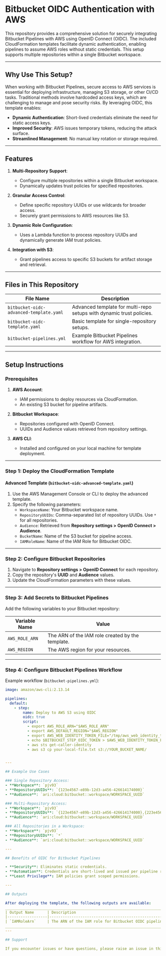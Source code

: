 # Bitbucket OIDC Authentication with AWS

This repository provides a comprehensive solution for securely integrating Bitbucket Pipelines with AWS using OpenID Connect (OIDC). The included CloudFormation templates facilitate dynamic authentication, enabling pipelines to assume AWS roles without static credentials. This setup supports multiple repositories within a single Bitbucket workspace.

---

## Why Use This Setup?

When working with Bitbucket Pipelines, secure access to AWS services is essential for deploying infrastructure, managing S3 storage, or other CI/CD tasks. Traditional methods involve hardcoded access keys, which are challenging to manage and pose security risks. By leveraging OIDC, this template enables:

- **Dynamic Authentication**: Short-lived credentials eliminate the need for static access keys.
- **Improved Security**: AWS issues temporary tokens, reducing the attack surface.
- **Streamlined Management**: No manual key rotation or storage required.

---

## Features

1. **Multi-Repository Support**:
   - Configure multiple repositories within a single Bitbucket workspace.
   - Dynamically updates trust policies for specified repositories.

2. **Granular Access Control**:
   - Define specific repository UUIDs or use wildcards for broader access.
   - Securely grant permissions to AWS resources like S3.

3. **Dynamic Role Configuration**:
   - Uses a Lambda function to process repository UUIDs and dynamically generate IAM trust policies.

4. **Integration with S3**:
   - Grant pipelines access to specific S3 buckets for artifact storage and retrieval.

---

## Files in This Repository

| File Name                             | Description                                                 |
|---------------------------------------|-------------------------------------------------------------|
| `bitbucket-oidc-advanced-template.yaml` | Advanced template for multi-repo setups with dynamic trust policies. |
| `bitbucket-oidc-template.yaml`        | Basic template for single-repository setups.               |
| `bitbucket-pipelines.yml`             | Example Bitbucket Pipelines workflow for AWS integration.  |

---

## Setup Instructions

### Prerequisites

1. **AWS Account**:
   - IAM permissions to deploy resources via CloudFormation.
   - An existing S3 bucket for pipeline artifacts.

2. **Bitbucket Workspace**:
   - Repositories configured with OpenID Connect.
   - UUIDs and Audience values retrieved from repository settings.

3. **AWS CLI**:
   - Installed and configured on your local machine for template deployment.

---

### Step 1: Deploy the CloudFormation Template

#### Advanced Template (`bitbucket-oidc-advanced-template.yaml`)

1. Use the AWS Management Console or CLI to deploy the advanced template.
2. Specify the following parameters:
   - `WorkspaceName`: Your Bitbucket workspace name.
   - `RepositoryUUIDs`: Comma-separated list of repository UUIDs. Use `*` for all repositories.
   - `Audience`: Retrieved from **Repository settings > OpenID Connect > Audience**.
   - `BucketName`: Name of the S3 bucket for pipeline access.
   - `IAMRoleName`: Name of the IAM Role for Bitbucket OIDC.

---

### Step 2: Configure Bitbucket Repositories

1. Navigate to **Repository settings > OpenID Connect** for each repository.
2. Copy the repository's **UUID** and **Audience** values.
3. Update the CloudFormation parameters with these values.

---

### Step 3: Add Secrets to Bitbucket Pipelines

Add the following variables to your Bitbucket repository:

| Variable Name            | Value                                          |
|--------------------------|------------------------------------------------|
| `AWS_ROLE_ARN`           | The ARN of the IAM role created by the template. |
| `AWS_REGION`             | The AWS region for your resources.            |

---

### Step 4: Configure Bitbucket Pipelines Workflow

Example workflow (`bitbucket-pipelines.yml`):

```yaml
image: amazon/aws-cli:2.13.14

pipelines:
  default:
    - step:
        name: Deploy to AWS S3 using OIDC
        oidc: true
        script:
          - export AWS_ROLE_ARN="$AWS_ROLE_ARN"
          - export AWS_DEFAULT_REGION="$AWS_REGION"
          - export AWS_WEB_IDENTITY_TOKEN_FILE="/tmp/aws_web_identity_token"
          - echo $BITBUCKET_STEP_OIDC_TOKEN > $AWS_WEB_IDENTITY_TOKEN_FILE
          - aws sts get-caller-identity
          - aws s3 cp your-local-file.txt s3://YOUR_BUCKET_NAME/


---

## Example Use Cases

### Single Repository Access:
- **Workspace**: `pjv93`
- **RepositoryUUIDs**: `{123e4567-e89b-12d3-a456-426614174000}`
- **Audience**: `ari:cloud:bitbucket::workspace/WORKSPACE_UUID`

### Multi-Repository Access:
- **Workspace**: `pjv93`
- **RepositoryUUIDs**: `{123e4567-e89b-12d3-a456-426614174000},{223e4567-e89b-12d3-a456-426614174001}`
- **Audience**: `ari:cloud:bitbucket::workspace/WORKSPACE_UUID`

### All Repositories in a Workspace:
- **Workspace**: `pjv93`
- **RepositoryUUIDs**: `*`
- **Audience**: `ari:cloud:bitbucket::workspace/WORKSPACE_UUID`

---

## Benefits of OIDC for Bitbucket Pipelines

- **Security**: Eliminates static credentials.
- **Automation**: Credentials are short-lived and issued per pipeline run.
- **Least Privilege**: IAM policies grant scoped permissions.

---

## Outputs

After deploying the template, the following outputs are available:
___________________________________________________________________________
| Output Name      | Description                                          |
|------------------|------------------------------------------------------|
| `IAMRoleArn`     | The ARN of the IAM role for Bitbucket OIDC pipelines.|
___________________________________________________________________________
---

## Support

If you encounter issues or have questions, please raise an issue in this repository. Contributions and suggestions are always welcome!
